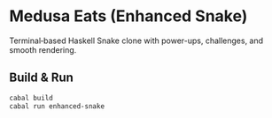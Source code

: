 # Medusa Eats (Enhanced Snake)

Terminal‐based Haskell Snake clone with power-ups, challenges, and smooth rendering.

## Build & Run

```bash
cabal build
cabal run enhanced-snake
